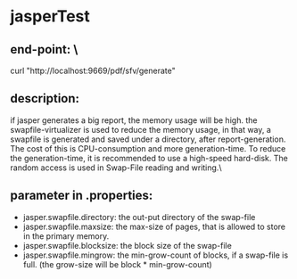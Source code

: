 # jasperTest
## end-point: \
curl "http://localhost:9669/pdf/sfv/generate"
## description:
if jasper generates a big report, the memory usage will be high. the swapfile-virtualizer is used to reduce the memory usage, in that way, a swapfile is generated and saved under a directory, after report-generation. The cost of this is CPU-consumption and more generation-time. To reduce the generation-time, it is recommended to use a high-speed hard-disk. The random access is used in Swap-File reading and writing.\
## parameter in .properties:
- jasper.swapfile.directory: the out-put directory of the swap-file
- jasper.swapfile.maxsize: the max-size of pages, that is allowed to store in the primary memory.
- jasper.swapfile.blocksize: the block size of the swap-file
- jasper.swapfile.mingrow: the min-grow-count of blocks, if a swap-file is full. (the grow-size will be block * min-grow-count)

